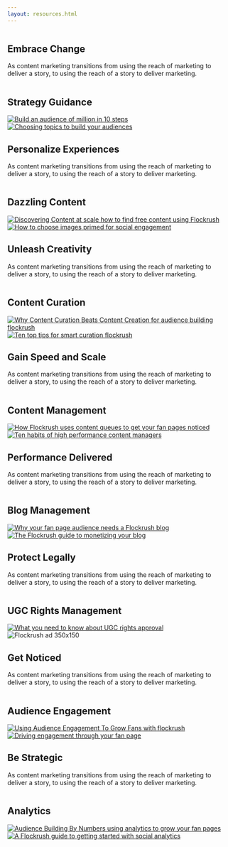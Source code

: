 ```yaml
---
layout: resources.html
---
```


<!-- Flockrush resources -->

 <div class="ui container">
  <div class="ui padded grid">
  <div class="black row">
  <div class="column">
  <h2 class="ui inverted header">Embrace Change</h2>
  <p>As content marketing transitions from using the reach of marketing to deliver a story, to using the reach of a story to deliver marketing.</p>
</div>
</div>
  <div class="aquamarine row">
  <div class="column">
  <h2>Strategy Guidance</h2>
</div>
</div>
  <div class="eight wide aquamarine column">
  <a class="ui fluid image" href="/resources/How-to-build-an-audience-of-one-million-fans-in-ten-steps/">
  <img src="img/flockrush-build-an-audience-of-million-in-10-steps.jpg" alt="Build an audience of million in 10 steps">
</a>
</div>
  <div class="eight wide aquamarine column">
  <a class="ui fluid image" href="/resources/How-to-choose-a-topic-to-build-a-fan-page/">
  <img src="img/flockrush-How-to-choose-a-topic-to-build-an-audience.jpg" alt=" Choosing topics to build your audiences">
</a>
</div>
  <div class="black row">
  <div class="right aligned column">
  <h2 class="ui inverted header">Personalize Experiences</h2>
  <p>As content marketing transitions from using the reach of marketing to deliver a story, to using the reach of a story to deliver marketing.</p>
</div>
</div>
  <div class="yellow row">
  <div class="column">
  <h2>Dazzling Content</h2>
</div>
</div>
  <div class="eight wide yellow column">
  <a class="ui fluid image" href="/resources/Discovering-content-at-scale-how-to-find-high-performing-content-for-free-using-Flockrush/">
  <img src="/img/discovering-content-at-scale–how-to-find-free-content-using-Flockrush.jpg" alt="Discovering Content at scale how to find free content using Flockrush">
</a>
</div>
  <div class="eight wide yellow column">
  <a class="ui fluid image" href="/resources/How-to-choose-images-primed-for-social-engagement/">
  <img src="img/How-to-choose-images-primed-for-social-engagement.jpg" alt="How to choose images primed for social engagement">
</a>
</div>
  <div class="black row">
  <div class="column">
  <h2 class="ui inverted header">Unleash Creativity</h2>
  <p>As content marketing transitions from using the reach of marketing to deliver a story, to using the reach of a story to deliver marketing.</p>
</div>
</div>
  <div class="purple row">
  <div class="column">
  <h2>Content Curation</h2>
</div>
</div>
  <div class="eight wide purple column">
  <a class="ui fluid image" href="/resources/Why-Content-Curation-Beats-Content-Creation-for-audience-building">
  <img src="/img/Why-Content-Curation-Beats-Content-Creation-for-audience-building-flockrush.jpg" alt="Why Content Curation Beats Content Creation for audience building flockrush">
</a>
</div>
  <div class="eight wide purple column">
  <a class="ui fluid image" href="/resources/Ten-top-tips-for-smart-curation">
  <img src="/img/Ten-top-tips-for-smart-curation-flockrush.jpg" alt="Ten top tips for smart curation flockrush">
</a>
</div>
  <div class="black row">
  <div class="right aligned column">
  <h2 class="ui inverted header">Gain Speed and Scale</h2>
  <p>As content marketing transitions from using the reach of marketing to deliver a story, to using the reach of a story to deliver marketing.</p>
</div>
</div>
  <div class="red row">
  <div class="column">
  <h2>Content Management</h2>
</div>
</div>
  <div class="eight wide red column">
  <a class="ui fluid image" href="/resources/How-Flockrush-uses-content-queues-to-get-your-fan-pages-noticed/">
  <img src="/img/How-Flockrush-uses-content-queues-to-get-your-fan-pages-noticed.jpg" alt="How Flockrush uses content queues to get your fan pages noticed">
</a>
</div>
  <div class="eight wide red column">
  <a class="ui fluid image" href="/resources/Ten-habits-of-high-performance-content-managers/">
  <img src="/img/Ten-habits-of-high-performance-content-managers.jpg" alt="Ten habits of high performance content managers">
</a>
</div>
  <div class="black row">
  <div class="column">
  <h2 class="ui inverted header">Performance Delivered</h2>
  <p>As content marketing transitions from using the reach of marketing to deliver a story, to using the reach of a story to deliver marketing.</p>
</div>
</div>
  <div class="teal row">
  <div class="column">
  <h2>Blog Management</h2>
</div>
</div>
  <div class="eight wide teal column">
  <a class="ui fluid image" href="/resources/Why-your-fan-page-audience-needs-a-Flockrush-blog/">
  <img src="/img/Why-your-fanpage-audience-needs-a-Flockrush-blog.jpg" alt="Why your fan page audience needs a Flockrush blog">
</a>
</div>
  <div class="eight wide teal column">
  <a class="ui fluid image" href="/resources/The-Flockrush-guide-to-monetizing-your-blog/">
  <img src="/img/The-Flockrush-guide-to-monetizing-your-blog.jpg" alt="The Flockrush guide to monetizing your blog">
</a>
</div>
  <div class="black row">
  <div class="right aligned column">
  <h2 class="ui inverted header">Protect Legally</h2>
  <p>As content marketing transitions from using the reach of marketing to deliver a story, to using the reach of a story to deliver marketing.</p>
</div>
</div>
  <div class="white row">
  <div class="column">
  <h2>UGC Rights Management</h2>
</div>
</div>
  <div class="eight wide white column">
  <a class="ui fluid image" href="/resources/What-you-need-to-know-about-UGC-rights-approval/">
  <img src="/img/What-you-need-to-know-about-UGC-rights-approval.jpg" alt="What you need to know about UGC rights approval">
</a>
</div>
  <div class="eight wide white column">
  <a class="ui fluid image">
  <img src="/img/flockrush-ad-170x125.jpg" alt="Flockrush ad 350x150">
</a>
</div>
  <div class="black row">
  <div class="column">
  <h2 class="ui inverted header">Get Noticed</h2>
  <p>As content marketing transitions from using the reach of marketing to deliver a story, to using the reach of a story to deliver marketing.</p>
</div>
</div>
  <div class="blue row">
  <div class="column">
  <h2>Audience Engagement
        </h2>
</div>
</div>
  <div class="eight wide blue column">
  <a class="ui fluid image" href="/resources/Using-Audience-Engagement-To-Grow-Fans/">
  <img src="/img/Using-Audience-Engagement-To-Grow-Fans-with-flockrush.jpg" alt="Using Audience Engagement To Grow Fans with flockrush">
</a>
</div>
  <div class="eight wide blue column">
  <a class="ui fluid image" href="/resources/Driving-engagement-through-your-fan-page-audience/">
  <img src="/img/Driving-engagement-through-your-fan-page-audience.jpg" alt="Driving engagement through your fan page">
</a>
</div>
  <a class="ui fluid image" href="/resources/Driving-engagement-through-your-fan-page-audience/"></a>
  <div class="black row">
  <div class="right aligned column">
  <h2 class="ui inverted header">Be Strategic</h2>
  <p>As content marketing transitions from using the reach of marketing to deliver a story, to using the reach of a story to deliver marketing.</p>
</div>
</div>
  <div class="teal row">
  <div class="column">
  <h2>Analytics</h2>
</div>
</div>
  <div class="eight wide teal column">
  <a class="ui fluid image" href="/resources/Audience-Building-By-Numbers-using-analytics-to-grow-your-fan-pages/">
  <img src="/img/Audience-Building-By-Numbers-using-analytics-to-grow-your-fan-pages.jpg" alt="Audience Building By Numbers using analytics to grow your fan pages">
</a>
</div>
  <div class="eight wide teal column">
  <a class="ui fluid image" href="/resources/The-Flockrush-guide-to-beginners-social-analytics/">
  <img src="/img/The-Flockrush-guide-to-beginners-social-analytics.jpg" alt="A Flockrush guide to getting started with social analytics">
</a>
</div>
</div>
</div>
